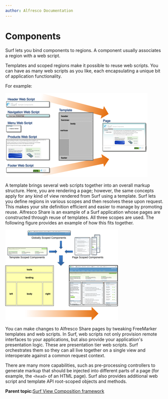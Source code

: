 ```yaml
---
author: Alfresco Documentation
---
```


# Components

Surf lets you bind components to regions. A component usually associates a region with a web script.

Templates and scoped regions make it possible to reuse web scripts. You can have as many web scripts as you like, each encapsulating a unique bit of application functionality.

For example:

![](../images/12-8.png)

A template brings several web scripts together into an overall markup structure. Here, you are rendering a page; however, the same concepts apply for any kind of view rendered from Surf using a template. Surf lets you define regions in various scopes and then resolves these upon request. This makes your site definition efficient and easier to manage by promoting reuse. Alfresco Share is an example of a Surf application whose pages are constructed through reuse of templates. All three scopes are used. The following figure provides an example of how this fits together.

![](../images/12-9.png)



You can make changes to Alfresco Share pages by tweaking FreeMarker templates and web scripts. In Surf, web scripts not only provision remote interfaces to your applications, but also provide your application's presentation logic. These are presentation tier web scripts. Surf orchestrates them so they can all live together on a single view and interoperate against a common request context.

There are many more capabilities, such as pre-processing controllers to generate markup that should be injected into different parts of a page \(for example, the `<head>` of an HTML page\). Surf also provides additional web script and template API root-scoped objects and methods.

**Parent topic:**[Surf View Composition framework](../concepts/surf-view-fwork-intro.md)

